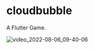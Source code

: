 # cloudbubble

A Flutter Game.

![video_2022-08-06_09-40-06](https://user-images.githubusercontent.com/74858421/183233129-91e88276-93d9-4555-bd7a-469386d76881.gif)


